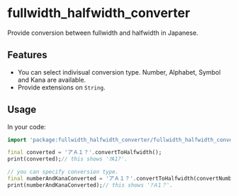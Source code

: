 # fullwidth_halfwidth_converter

Provide conversion between fullwidth and halfwidth in Japanese.

## Features

- You can select indivisual conversion type. Number, Alphabet, Symbol and Kana are available.
- Provide extensions on `String`.

## Usage

In your code:
```dart
import 'package:fullwidth_halfwidth_converter/fullwidth_halfwidth_converter.dart';

final converted = 'アＡ１？'.convertToHalfwidth();
print(converted);// this shows 'ｱA1?'.

// you can specify conversion type.
final numberAndKanaConverted = 'アＡ１？'.convertToHalfwidth(convertNumber:true,convertKana:true);
print(numberAndKanaConverted);// this shows 'ｱＡ1？'.
```

